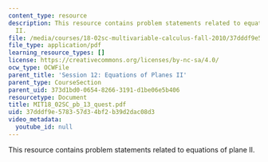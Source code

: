 ```yaml
---
content_type: resource
description: This resource contains problem statements related to equations of plane
  II.
file: /media/courses/18-02sc-multivariable-calculus-fall-2010/37dddf9e578357d34bf2b39d2dac08d3_MIT18_02SC_pb_13_quest.pdf
file_type: application/pdf
learning_resource_types: []
license: https://creativecommons.org/licenses/by-nc-sa/4.0/
ocw_type: OCWFile
parent_title: 'Session 12: Equations of Planes II'
parent_type: CourseSection
parent_uid: 373d1bd0-0654-8266-3191-d1be06e5b406
resourcetype: Document
title: MIT18_02SC_pb_13_quest.pdf
uid: 37dddf9e-5783-57d3-4bf2-b39d2dac08d3
video_metadata:
  youtube_id: null
---
```

This resource contains problem statements related to equations of plane II.